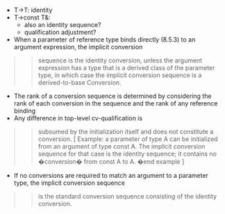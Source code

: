   * T->T: identity
  * T->const T&:
    * also an identity sequence?
    * qualification adjustment?
  * When a parameter of reference type binds directly (8.5.3) to an argument expression, the implicit conversion
> > sequence is the identity conversion, unless the argument expression has a type that is a derived class of
> > the parameter type, in which case the implicit conversion sequence is a derived-to-base Conversion.
  * The rank of a conversion sequence is determined by considering the rank of each conversion in the sequence and the rank of any reference binding
  * Any difference in top-level cv-qualification is
> > subsumed by the initialization itself and does not constitute a conversion. [ Example: a parameter of type A
> > can be initialized from an argument of type const A. The implicit conversion sequence for that case is the
> > identity sequence; it contains no �conversion� from const A to A. �end example ]
  * If no conversions are required to match an argument to a parameter type, the implicit conversion sequence
> > is the standard conversion sequence consisting of the identity conversion.
